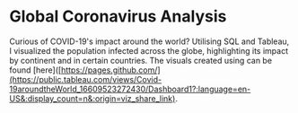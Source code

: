 # Global Coronavirus Analysis

Curious of COVID-19's impact around the world? Utilising SQL and Tableau, I visualized the population infected across the globe, highlighting its impact by continent and in certain countries. The visuals created using can be found [here]([https://pages.github.com/](https://public.tableau.com/views/Covid-19aroundtheWorld_16609523272430/Dashboard1?:language=en-US&:display_count=n&:origin=viz_share_link). 


